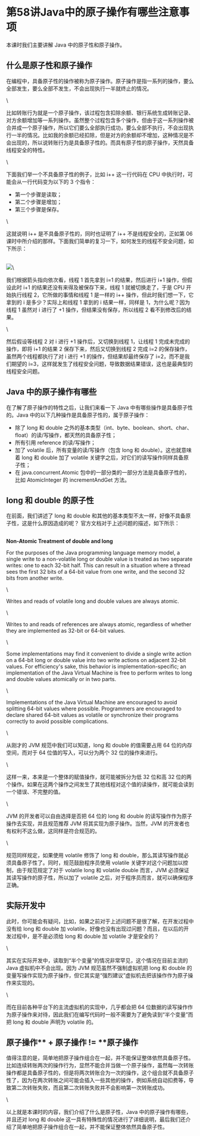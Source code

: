 # 第58讲Java中的原子操作有哪些注意事项

本课时我们主要讲解 Java 中的原子性和原子操作。

## 什么是原子性和原子操作

在编程中，具备原子性的操作被称为原子操作。原子操作是指一系列的操作，要么全部发生，要么全部不发生，不会出现执行一半就终止的情况。

\


比如转账行为就是一个原子操作，该过程包含扣除余额、银行系统生成转账记录、对方余额增加等一系列操作。虽然整个过程包含多个操作，但由于这一系列操作被合并成一个原子操作，所以它们要么全部执行成功，要么全部不执行，不会出现执行一半的情况。比如我的余额已经扣除，但是对方的余额却不增加，这种情况是不会出现的，所以说转账行为是具备原子性的。而具有原子性的原子操作，天然具备线程安全的特性。

\


下面我们举一个不具备原子性的例子，比如 i++ 这一行代码在 CPU 中执行时，可能会从一行代码变为以下的 3 个指令：

* 第一个步骤是读取；
* 第二个步骤是增加；
* 第三个步骤是保存。

\


这就说明 i++ 是不具备原子性的，同时也证明了 i++ 不是线程安全的，正如第 06 课时中所介绍的那样。下面我们简单的复习一下，如何发生的线程不安全问题，如下所示：

\
![](https://s0.lgstatic.com/i/image3/M01/77/34/CgpOIF5xzWKAb71oAAA8JO4TxM0494.png)\


我们根据箭头指向依次看，线程 1 首先拿到 i=1 的结果，然后进行 i+1 操作，但假设此时 i+1 的结果还没有来得及被保存下来，线程 1 就被切换走了，于是 CPU 开始执行线程 2，它所做的事情和线程 1 是一样的 i++ 操作，但此时我们想一下，它拿到的 i 是多少？实际上和线程 1 拿到的 i 结果一样，同样是 1，为什么呢？因为线程 1 虽然对 i 进行了 +1 操作，但结果没有保存，所以线程 2 看不到修改后的结果。

\


然后假设等线程 2 对 i 进行 +1 操作后，又切换到线程 1，让线程 1 完成未完成的操作，即将 i+1 的结果 2 保存下来，然后又切换到线程 2 完成 i=2 的保存操作，虽然两个线程都执行了对 i 进行 +1 的操作，但结果却最终保存了 i=2，而不是我们期望的 i=3，这样就发生了线程安全问题，导致数据结果错误，这也是最典型的线程安全问题。

## **Java 中的原子操作有哪些**

在了解了原子操作的特性之后，让我们来看一下 Java 中有哪些操作是具备原子性的。Java 中的以下几种操作是具备原子性的，属于原子操作：

* 除了 long 和 double 之外的基本类型（int、byte、boolean、short、char、float）的读/写操作，都天然的具备原子性；
* 所有引用 reference 的读/写操作；
* 加了 volatile 后，所有变量的读/写操作（包含 long 和 double）。这也就意味着 long 和 double 加了 volatile 关键字之后，对它们的读写操作同样具备原子性；
* 在 java.concurrent.Atomic 包中的一部分类的一部分方法是具备原子性的，比如 AtomicInteger 的 incrementAndGet 方法。

## **long 和 double 的原子性**

在前面，我们讲述了 long 和 double 和其他的基本类型不太一样，好像不具备原子性，这是什么原因造成的呢？ 官方文档对于上述问题的描述，如下所示：

##

**Non-Atomic Treatment of double and long**

For the purposes of the Java programming language memory model, a single write to a non-volatile long or double value is treated as two separate writes: one to each 32-bit half. This can result in a situation where a thread sees the first 32 bits of a 64-bit value from one write, and the second 32 bits from another write.

\


Writes and reads of volatile long and double values are always atomic.

\


Writes to and reads of references are always atomic, regardless of whether they are implemented as 32-bit or 64-bit values.

\


Some implementations may find it convenient to divide a single write action on a 64-bit long or double value into two write actions on adjacent 32-bit values. For efficiency's sake, this behavior is implementation-specific; an implementation of the Java Virtual Machine is free to perform writes to long and double values atomically or in two parts.

\


Implementations of the Java Virtual Machine are encouraged to avoid splitting 64-bit values where possible. Programmers are encouraged to declare shared 64-bit values as volatile or synchronize their programs correctly to avoid possible complications.

\


从刚才的 JVM 规范中我们可以知道，long 和 double 的值需要占用 64 位的内存空间，而对于 64 位值的写入，可以分为两个 32 位的操作来进行。

\


这样一来，本来是一个整体的赋值操作，就可能被拆分为低 32 位和高 32 位的两个操作。如果在这两个操作之间发生了其他线程对这个值的读操作，就可能会读到一个错误、不完整的值。

\


JVM 的开发者可以自由选择是否把 64 位的 long 和 double 的读写操作作为原子操作去实现，并且规范推荐 JVM 将其实现为原子操作。当然，JVM 的开发者也有权利不这么做，这同样是符合规范的。

\


规范同样规定，如果使用 volatile 修饰了 long 和 double，那么其读写操作就必须具备原子性了。同时，规范鼓励程序员使用 volatile 关键字对这个问题加以控制，由于规范规定了对于 volatile long 和 volatile double 而言，JVM 必须保证其读写操作的原子性，所以加了 volatile 之后，对于程序员而言，就可以确保程序正确。

## **实际开发中**

此时，你可能会有疑问，比如，如果之前对于上述问题不是很了解，在开发过程中没有给 long 和 double 加 volatile，好像也没有出现过问题？而且，在以后的开发过程中，是不是必须给 long 和 double 加 volatile 才是安全的？

\


其实在实际开发中，读取到“半个变量”的情况非常罕见，这个情况在目前主流的 Java 虚拟机中不会出现。因为 JVM 规范虽然不强制虚拟机把 long 和 double 的变量写操作实现为原子操作，但它其实是“强烈建议”虚拟机去把该操作作为原子操作来实现的。

\


而在目前各种平台下的主流虚拟机的实现中，几乎都会把 64 位数据的读写操作作为原子操作来对待，因此我们在编写代码时一般不需要为了避免读到“半个变量”而把 long 和 double 声明为 volatile 的。

## **原子操作**\*\* **+** **原子操作** **!=** \*\***原子操作**

值得注意的是，简单地把原子操作组合在一起，并不能保证整体依然具备原子性。比如连续转账两次的操作行为，显然不能合并当做一个原子操作，虽然每一次转账操作都是具备原子性的，但是将两次转账合为一次的操作，这个组合就不具备原子性了，因为在两次转账之间可能会插入一些其他的操作，例如系统自动扣费等，导致第二次转账失败，而且第二次转账失败并不会影响第一次转账成功。

\


以上就是本课时的内容，我们介绍了什么是原子性，Java 中的原子操作有哪些，并且还对 long 和 double 这一具有特殊性的情况进行了详细说明，最后我们还介绍了简单地把原子操作组合在一起，并不能保证整体依然具备原子性。
